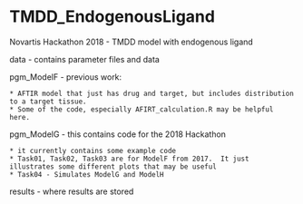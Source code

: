 # TMDD_EndogenousLigand
Novartis Hackathon 2018 - TMDD model with endogenous ligand

data - contains parameter files and data

pgm_ModelF - previous work: 
    
    * AFTIR model that just has drug and target, but includes distribution to a target tissue.  
    * Some of the code, especially AFIRT_calculation.R may be helpful here.

pgm_ModelG - this contains code for the 2018 Hackathon
    
    * it currently contains some example code
    * Task01, Task02, Task03 are for ModelF from 2017.  It just illustrates some different plots that may be useful
    * Task04 - Simulates ModelG and ModelH

results - where results are stored

